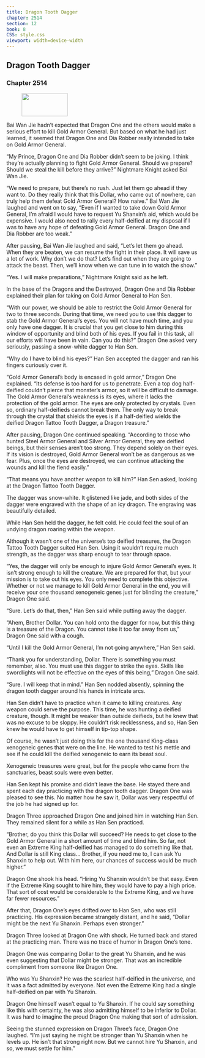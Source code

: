 ```yaml
---
title: Dragon Tooth Dagger
chapter: 2514
section: 12
book: 8
CSS: style.css
viewport: width=device-width
---
```


## Dragon Tooth Dagger

### Chapter 2514

<figure>
	<img src="../Images/gem.gif" alt="" id="gem" width="120" height="60" />
</figure>

Bai Wan Jie hadn’t expected that Dragon One and the others would make a serious effort to kill Gold Armor General. But based on what he had just learned, it seemed that Dragon One and Dia Robber really intended to take on Gold Armor General.

“My Prince, Dragon One and Dia Robber didn’t seem to be joking. I think they’re actually planning to fight Gold Armor General. Should we prepare? Should we steal the kill before they arrive?” Nightmare Knight asked Bai Wan Jie.

“We need to prepare, but there’s no rush. Just let them go ahead if they want to. Do they really think that this Dollar, who came out of nowhere, can truly help them defeat Gold Armor General? How naive.” Bai Wan Jie laughed and went on to say, “Even if I wanted to take down Gold Armor General, I’m afraid I would have to request Yu Shanxin’s aid, which would be expensive. I would also need to rally every half-deified at my disposal if I was to have any hope of defeating Gold Armor General. Dragon One and Dia Robber are too weak.”

After pausing, Bai Wan Jie laughed and said, “Let’s let them go ahead. When they are beaten, we can resume the fight in their place. It will save us a lot of work. Why don’t we do that? Let’s find out when they are going to attack the beast. Then, we’ll know when we can tune in to watch the show.”

“Yes. I will make preparations,” Nightmare Knight said as he left.

In the base of the Dragons and the Destroyed, Dragon One and Dia Robber explained their plan for taking on Gold Armor General to Han Sen.

“With our power, we should be able to restrict the Gold Armor General for two to three seconds. During that time, we need you to use this dagger to stab the Gold Armor General’s eyes. You will not have much time, and you only have one dagger. It is crucial that you get close to him during this window of opportunity and blind both of his eyes. If you fail in this task, all our efforts will have been in vain. Can you do this?” Dragon One asked very seriously, passing a snow-white dagger to Han Sen.

“Why do I have to blind his eyes?” Han Sen accepted the dagger and ran his fingers curiously over it.

“Gold Armor General’s body is encased in gold armor,” Dragon One explained. “Its defense is too hard for us to penetrate. Even a top dog half-deified couldn’t pierce that monster’s armor, so it will be difficult to damage. The Gold Armor General’s weakness is its eyes, where it lacks the protection of the gold armor. The eyes are only protected by crystals. Even so, ordinary half-deifieds cannot break them. The only way to break through the crystal that shields the eyes is if a half-deified wields the deified Dragon Tattoo Tooth Dagger, a Dragon treasure.”

After pausing, Dragon One continued speaking. “According to those who hunted Steel Armor General and Silver Armor General, they are deified beings, but their senses aren’t too strong. They depend solely on their eyes. If its vision is destroyed, Gold Armor General won’t be as dangerous as we fear. Plus, once the eyes are destroyed, we can continue attacking the wounds and kill the fiend easily.”

“That means you have another weapon to kill him?” Han Sen asked, looking at the Dragon Tattoo Tooth Dagger.

The dagger was snow-white. It glistened like jade, and both sides of the dagger were engraved with the shape of an icy dragon. The engraving was beautifully detailed.

While Han Sen held the dagger, he felt cold. He could feel the soul of an undying dragon roaring within the weapon.

Although it wasn’t one of the universe’s top deified treasures, the Dragon Tattoo Tooth Dagger suited Han Sen. Using it wouldn’t require much strength, as the dagger was sharp enough to tear through space.

“Yes, the dagger will only be enough to injure Gold Armor General’s eyes. It isn’t strong enough to kill the creature. We are prepared for that, but your mission is to take out his eyes. You only need to complete this objective. Whether or not we manage to kill Gold Armor General in the end, you will receive your one thousand xenogeneic genes just for blinding the creature,” Dragon One said.

“Sure. Let’s do that, then,” Han Sen said while putting away the dagger.

“Ahem, Brother Dollar. You can hold onto the dagger for now, but this thing is a treasure of the Dragon. You cannot take it too far away from us,” Dragon One said with a cough.

“Until I kill the Gold Armor General, I’m not going anywhere,” Han Sen said.

“Thank you for understanding, Dollar. There is something you must remember, also. You must use this dagger to strike the eyes. Skills like swordlights will not be effective on the eyes of this being,” Dragon One said.

“Sure. I will keep that in mind.” Han Sen nodded absently, spinning the dragon tooth dagger around his hands in intricate arcs.

Han Sen didn’t have to practice when it came to killing creatures. Any weapon could serve the purpose. This time, he was hunting a deified creature, though. It might be weaker than outside deifieds, but he knew that was no excuse to be sloppy. He couldn’t risk recklessness, and so, Han Sen knew he would have to get himself in tip-top shape.

Of course, he wasn’t just doing this for the one thousand King-class xenogeneic genes that were on the line. He wanted to test his mettle and see if he could kill the deified xenogeneic to earn its beast soul.

Xenogeneic treasures were great, but for the people who came from the sanctuaries, beast souls were even better.

Han Sen kept his promise and didn’t leave the base. He stayed there and spent each day practicing with the dragon tooth dagger. Dragon One was pleased to see this. No matter how he saw it, Dollar was very respectful of the job he had signed up for.

Dragon Three approached Dragon One and joined him in watching Han Sen. They remained silent for a while as Han Sen practiced.

“Brother, do you think this Dollar will succeed? He needs to get close to the Gold Armor General in a short amount of time and blind him. So far, not even an Extreme King half-deified has managed to do something like that. And Dollar is still King class… Brother, if you need me to, I can ask Yu Shanxin to help out. With him here, our chances of success would be much higher.”

Dragon One shook his head. “Hiring Yu Shanxin wouldn’t be that easy. Even if the Extreme King sought to hire him, they would have to pay a high price. That sort of cost would be considerable to the Extreme King, and we have far fewer resources.”

After that, Dragon One’s eyes drifted over to Han Sen, who was still practicing. His expression became strangely distant, and he said, “Dollar might be the next Yu Shanxin. Perhaps even stronger.”

Dragon Three looked at Dragon One with shock. He turned back and stared at the practicing man. There was no trace of humor in Dragon One’s tone.

Dragon One was comparing Dollar to the great Yu Shanxin, and he was even suggesting that Dollar might be stronger. That was an incredible compliment from someone like Dragon One.

Who was Yu Shanxin? He was the scariest half-deified in the universe, and it was a fact admitted by everyone. Not even the Extreme King had a single half-deified on par with Yu Shanxin.

Dragon One himself wasn’t equal to Yu Shanxin. If he could say something like this with certainty, he was also admitting himself to be inferior to Dollar. It was hard to imagine the proud Dragon One making that sort of admission.

Seeing the stunned expression on Dragon Three’s face, Dragon One laughed. “I’m just saying he might be stronger than Yu Shanxin when he levels up. He isn’t that strong right now. But we cannot hire Yu Shanxin, and so, we must settle for him.”